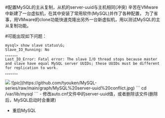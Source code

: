 #配置MySQL的主从复制，从机的server-uuid与主机相同(冲突)
辛苦在VMware中新建了一台虚拟机，在其中安装了常用软件(MySQL)并作了各种配置，
为了省事，用VMware的clone功能快速克隆出另外一台新虚拟机，用以测试MySQL的主从复制功能。

#可能出现如下问题：
```
mysql> show slave status\G;
Slave_IO_Running: No
。。。。。。。
Last_IO_Error: Fatal error: The slave I/O thread stops because master and slave have equal MySQL server UUIDs; these UUIDs must be different for replication to work.
。。。。。。。
```
<img src="https://github.com/tyouken/MySQL-series/raw/main/graph/MySQL%20server-uuid%20conflict.jpg" />
![pic](https://github.com/tyouken/MySQL-series/raw/main/graph/MySQL%20server-uuid%20conflict.jpg)
```
cd /var/lib/mysql
```
- 修改auto.cnf文件中的server-uuid值，或者删除该文件(删除后，MySQL启动时会重建)

- 重启MySQL
